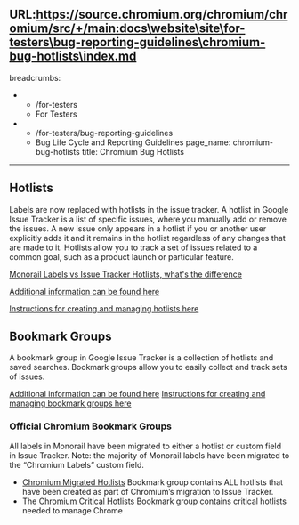 URL:https://source.chromium.org/chromium/chromium/src/+/main:docs\website\site\for-testers\bug-reporting-guidelines\chromium-bug-hotlists\index.md
---
breadcrumbs:
- - /for-testers
  - For Testers
- - /for-testers/bug-reporting-guidelines
  - Bug Life Cycle and Reporting Guidelines
page_name: chromium-bug-hotlists
title: Chromium Bug Hotlists
---

## Hotlists

Labels are now replaced with hotlists in the issue tracker.  A hotlist in Google Issue Tracker
is a list of specific issues, where you manually add or remove the issues. A new issue only
appears in a hotlist if you or another user explicitly adds it and it remains in the hotlist
regardless of any changes that are made to it. Hotlists allow you to track a set of issues
related to a common goal, such as a product launch or particular feature.

[Monorail Labels vs Issue Tracker Hotlists, what's the difference](/for-testers/faq#since-many-labels-will-be-replaced-by-hotlists-how-will-hotlists-differ-from-labels)

[Additional information can be found here](https://developers.google.com/issue-tracker/concepts/hotlists)

[Instructions for creating and managing hotlists here](https://developers.google.com/issue-tracker/guides/work-with-hotlist)

## Bookmark Groups

A bookmark group in Google Issue Tracker is a collection of hotlists and saved searches.
Bookmark groups allow you to easily collect and track sets of issues.

[Additional information can be found here](https://developers.google.com/issue-tracker/concepts/bookmark-groups)
[Instructions for creating and managing bookmark groups here](https://developers.google.com/issue-tracker/guides/work-with-bookmark-group)

### Official Chromium Bookmark Groups

All labels in Monorail have been migrated to either a hotlist or custom field in Issue Tracker.
Note: the majority of Monorail labels have been migrated to the “Chromium Labels” custom field.
*   [Chromium Migrated Hotlists](https://issues.chromium.org/bookmark-groups/835579)
      Bookmark group contains ALL hotlists that have been created as part of Chromium’s
      migration to Issue Tracker.
*   The [Chromium Critical Hotlists](https://issues.chromium.org/bookmark-groups/860925)
      Bookmark group contains critical hotlists needed to manage Chrome